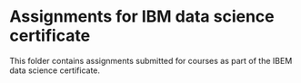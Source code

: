 # Assignments for IBM data science certificate

This folder contains assignments submitted for courses as part of the IBEM data science certificate.